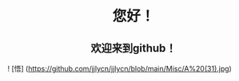 <h1 align="center">您好！</h1>

<h2 align="center">欢迎来到github！</h2>

! [悟] (https://github.com/jjlycn/jjlycn/blob/main/Misc/A%20(31).jpg)

<!-- 插入图片：  ![图片名字](图片链接) -->
